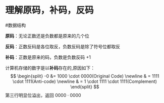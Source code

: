 # 理解原码，补码，反码

#数据结构

**原码**：无论正数还是负数都是原来的几个位

**反码**：正数反码是各位取反，负数反码是除了符号位都取反

**补码**：正数是原来的码，负数是负数反码 $+1$ 

计算机存储的数字是以**补码**存在的,原因如下：
$$
\begin{split}
-0 &= 1000 \cdot 0000(Original Code) \newline
& = 1111 \cdot 1111(Anti-code) \newline
& = 1 \cdot 1111 \cdot 1111(Complement)
\end{split}
$$
第三行明显位溢出，返回 $0000 \cdot 0000$ 
